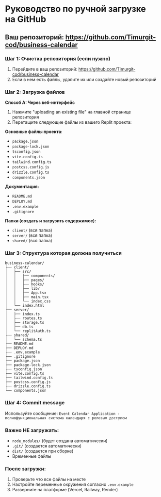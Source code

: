 # Руководство по ручной загрузке на GitHub

## Ваш репозиторий: https://github.com/Timurgit-cod/business-calendar

### Шаг 1: Очистка репозитория (если нужно)
1. Перейдите в ваш репозиторий: https://github.com/Timurgit-cod/business-calendar
2. Если в нем есть файлы, удалите их или создайте новый репозиторий

### Шаг 2: Загрузка файлов

**Способ A: Через веб-интерфейс**
1. Нажмите "uploading an existing file" на главной странице репозитория
2. Перетащите следующие файлы из вашего Replit проекта:

**Основные файлы проекта:**
- `package.json`
- `package-lock.json` 
- `tsconfig.json`
- `vite.config.ts`
- `tailwind.config.ts`
- `postcss.config.js`
- `drizzle.config.ts`
- `components.json`

**Документация:**
- `README.md`
- `DEPLOY.md`
- `.env.example`
- `.gitignore`

**Папки (создать и загрузить содержимое):**
- `client/` (вся папка)
- `server/` (вся папка)  
- `shared/` (вся папка)

### Шаг 3: Структура которая должна получиться

```
business-calendar/
├── client/
│   ├── src/
│   │   ├── components/
│   │   ├── pages/
│   │   ├── hooks/
│   │   ├── lib/
│   │   ├── App.tsx
│   │   ├── main.tsx
│   │   └── index.css
│   └── index.html
├── server/
│   ├── index.ts
│   ├── routes.ts
│   ├── storage.ts
│   ├── db.ts
│   └── replitAuth.ts
├── shared/
│   └── schema.ts
├── README.md
├── DEPLOY.md
├── .env.example
├── .gitignore
├── package.json
├── package-lock.json
├── tsconfig.json
├── vite.config.ts
├── tailwind.config.ts
├── postcss.config.js
├── drizzle.config.ts
└── components.json
```

### Шаг 4: Commit message
Используйте сообщение: `Event Calendar Application - полнофункциональная система календаря с ролевым доступом`

### Важно НЕ загружать:
- `node_modules/` (будет создана автоматически)
- `.git/` (создается автоматически)
- `dist/` (создается при сборке)
- Временные файлы

### После загрузки:
1. Проверьте что все файлы на месте
2. Настройте переменные окружения согласно `.env.example`
3. Разверните на платформе (Vercel, Railway, Render)